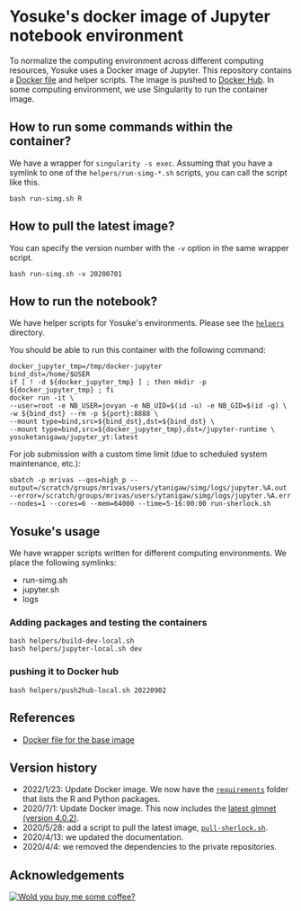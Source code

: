 # Yosuke's docker image of Jupyter notebook environment

To normalize the computing environment across different computing resources, Yosuke uses a Docker image of Jupyter. This repository contains a [Docker file](Dockerfile) and helper scripts. The image is pushed to [Docker Hub](https://hub.docker.com/r/yosuketanigawa/jupyter_yt). In some computing environment, we use Singularity to run the container image.

## How to run some commands within the container?

We have a wrapper for `singularity -s exec`. Assuming that you have a symlink to one of the `helpers/run-simg-*.sh` scripts, you can call the script like this.

```{bash}
bash run-simg.sh R
```

## How to pull the latest image?

You can specify the version number with the `-v` option in the same wrapper script.

```{bash}
bash run-simg.sh -v 20200701
```

## How to run the notebook?

We have helper scripts for Yosuke's environments. Please see the [`helpers`](helpers) directory.

You should be able to run this container with the following command:

```{bash}
docker_jupyter_tmp=/tmp/docker-jupyter
bind_dst=/home/$USER
if [ ! -d ${docker_jupyter_tmp} ] ; then mkdir -p ${docker_jupyter_tmp} ; fi
docker run -it \
--user=root -e NB_USER=jovyan -e NB_UID=$(id -u) -e NB_GID=$(id -g) \
-w ${bind_dst} --rm -p ${port}:8888 \
--mount type=bind,src=${bind_dst},dst=${bind_dst} \
--mount type=bind,src=${docker_jupyter_tmp},dst=/jupyter-runtime \
yosuketanigawa/jupyter_yt:latest
```

For job submission with a custom time limit (due to scheduled system maintenance, etc.):

```{bash}
sbatch -p mrivas --qos=high_p --output=/scratch/groups/mrivas/users/ytanigaw/simg/logs/jupyter.%A.out --error=/scratch/groups/mrivas/users/ytanigaw/simg/logs/jupyter.%A.err --nodes=1 --cores=6 --mem=64000 --time=5-16:00:00 run-sherlock.sh
```

## Yosuke's usage

We have wrapper scripts written for different computing environments. We place the following symlinks:

- run-simg.sh
- jupyter.sh
- logs

### Adding packages and testing the containers

```{bash}
bash helpers/build-dev-local.sh
bash helpers/jupyter-local.sh dev
```

### pushing it to Docker hub

```{bash}
bash helpers/push2hub-local.sh 20220902
```

## References

- [Docker file for the base image](https://github.com/jupyter/docker-stacks/blob/master/base-notebook/Dockerfile)

## Version history

- 2022/1/23: Update Docker image. We now have the [`requirements`](requirements) folder that lists the R and Python packages.
- 2020/7/1: Update Docker image. This now includes the [latest glmnet (version 4.0.2)](https://www.rdocumentation.org/packages/glmnet/versions/4.0-2 ).
- 2020/5/28: add a script to pull the latest image, [`pull-sherlock.sh`](pull-sherlock.sh).
- 2020/4/13: we updated the documentation.
- 2020/4/4: we removed the dependencies to the private repositories.

## Acknowledgements

[![Wold you buy me some coffee?](https://www.buymeacoffee.com/assets/img/custom_images/orange_img.png)](https://www.buymeacoffee.com/yosuketanigawa)
